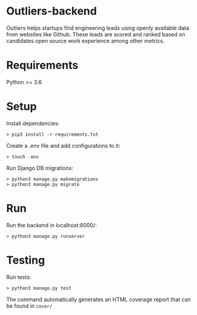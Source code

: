 # Outliers-backend

Outliers helps startups find engineering leads using openly available data from websites like Github. These leads are scored and ranked based on candidates open source work experience among other metrics.

# Requirements

Python >= 3.6

# Setup

Install dependencies:
```
> pip3 install -r requirements.txt
```

Create a .env file and add configurations to it:
```
> touch .env
```

Run Django DB migrations:
```
> python3 manage.py makemigrations
> python3 manage.py migrate
```

# Run

Run the backend in localhost:8000/:
```
> python3 manage.py runserver
```

# Testing

Run tests:
```
> python3 manage.py test
```

The command automatically generates an HTML coverage report that can be found in `cover/`
